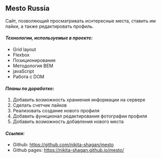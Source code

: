 ## Mesto Russia

Сайт, позволяющий просматривать иснтересные места, ставить им лайки, а также редактировать профиль.


#### _Технологии, используемые в проекте:_

*   Grid layout
*   Flexbox
*   Позиционирование
*   Методология BEM
*   javaScript
*   Работа с DOM

#### _Планы по доработке:_

1.  Добавить возможность храниения информации на сервере
2.  Сделать счетчик лайков
3.  Реализовать создание нового профиля
4.  Добавить функционал редактирования фотографии профиля
5.  Добавить возможность добавления нового места

#### _Ссылки:_

*   Github: https://github.com/nikita-shagan/mesto
*   Github pages: https://nikita-shagan.github.io/mesto/
